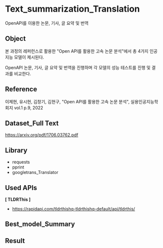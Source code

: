 # Text_summarization_Translation

OpenAPI를 이용한 논문, 기사, 글 요약 및 번역

## Object
본 과정의 레퍼런스로 활용한 "Open API를 활용한 고속 논문 분석"에서 총 4가지 인공지능 모델이 제시된다.

OpenAPI 논문, 기사, 글 요약 및 번역을 진행하며 각 모델의 성능 테스트를 진행 및 결과를 비교한다. 

## Reference

이제현, 유시현, 김창기, 김현구, "Open API를 활용한 고속 논문 분석",
실용인공지능학회지 vol.1 p.9, 2022

## Dataset_Full Text

https://arxiv.org/pdf/1706.03762.pdf

## Library

- requests
- pprint
- googletrans_Translator

## Used APIs

**[ TLDRThis ]**
- https://rapidapi.com/tldrthishq-tldrthishq-default/api/tldrthis/

## Best_model_Summary


## Result

